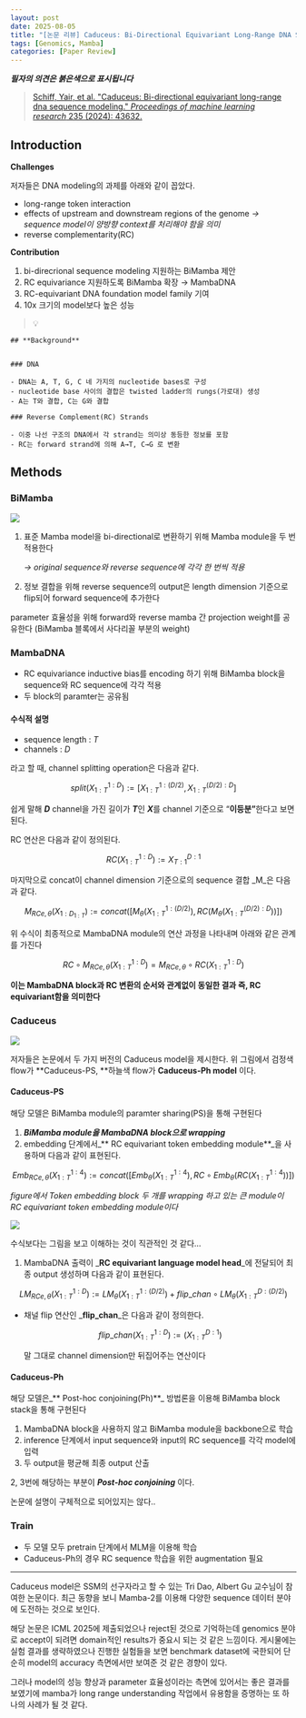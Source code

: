 ```yaml
---
layout: post
date: 2025-08-05
title: "[논문 리뷰] Caduceus: Bi-Directional Equivariant Long-Range DNA Sequence Modeling"
tags: [Genomics, Mamba]
categories: [Paper Review]
---
```


<span class="notion-red">_**필자의 의견은 붉은색으로 표시됩니다**_</span>


> [Schiff, Yair, et al. "Caduceus: Bi-directional equivariant long-range dna sequence modeling." ](https://pmc.ncbi.nlm.nih.gov/articles/PMC12189541/)[_Proceedings of machine learning research_](https://pmc.ncbi.nlm.nih.gov/articles/PMC12189541/)[ 235 (2024): 43632.](https://pmc.ncbi.nlm.nih.gov/articles/PMC12189541/)



## Introduction


**Challenges**


저자들은 DNA modeling의 과제를 아래와 같이 꼽았다.

- long-range token interaction
- effects of upstream and downstream regions of the genome 
_→ sequence model이 양방향 context를 처리해야 함을 의미_
- reverse complementarity(RC)

**Contribution**

1. bi-direcrional sequence modeling 지원하는 BiMamba 제안
1. RC equivariance 지원하도록 BiMamba 확장 → MambaDNA
1. RC-equivariant DNA foundation model family 기여
1. 10x 크기의 model보다 높은 성능

> 💡 


	## **Background**


	### DNA

	- DNA는 A, T, G, C 네 가지의 nucleotide bases로 구성
	- nucleotide base 사이의 결합은 twisted ladder의 rungs(가로대) 생성
	- A는 T와 결합, C는 G와 결합

	### Reverse Complement(RC) Strands

	- 이중 나선 구조의 DNA에서 각 strand는 의미상 동등한 정보를 포함
	- RC는 forward strand에 의해 A→T, C→G 로 변환


## Methods



### BiMamba


![](https://prod-files-secure.s3.us-west-2.amazonaws.com/542b861c-36a8-4051-84e5-8804b6728dba/2c247d59-7815-4980-99f0-8f0d21f445a7/image.png?X-Amz-Algorithm=AWS4-HMAC-SHA256&X-Amz-Content-Sha256=UNSIGNED-PAYLOAD&X-Amz-Credential=ASIAZI2LB466TMVRCAOO%2F20250911%2Fus-west-2%2Fs3%2Faws4_request&X-Amz-Date=20250911T180130Z&X-Amz-Expires=3600&X-Amz-Security-Token=IQoJb3JpZ2luX2VjEKL%2F%2F%2F%2F%2F%2F%2F%2F%2F%2FwEaCXVzLXdlc3QtMiJHMEUCIDkkwbVmFQxowvrZUA022raYo2urlbrJ5kcNn7dFHXyqAiEA4vTjx2lARfAyBszWAWOBorEF8zAy%2BSoWwO3CdOkQEQQq%2FwMIGxAAGgw2Mzc0MjMxODM4MDUiDLkVdeOIaNfFxpFYqCrcA1e%2BCvEvC0qdZbBSpYamhF3bAuMUZJddsUwErE79fcwg6CR1UbrFdOhj3neVqc5ccGucvQkGcZ6m1YpUuc5IWl5OqbFetIuIo4GwM3xONWaR4vz3MaG6NGLxwXAf%2BBHpzK64DnbV008JiT4ZIKVZlTMMYyQ9tTC4AjzeOb5%2B5PWpyp1vCwt1bSPwWBBkjH7VM4O2DnYeF1SVqNSEzrdLsU3RLQZKmEtdah3o1d6J60y%2F%2BJ6UJDOPDHrYZdWm%2F1n34DAPQAZMqPrmbBCQvKJeqzG472oWo1EKk9u52VSDWpu38DWueTW3b%2FgpMHU7h2UAdoRZzkj3I%2BkQnYkzNdJdmpvaLkPyxZDcAOPNVERugM0I4eSAr8nq5PSUneuTMoffzNViYTEgi9R4WH0ZS58llU5QBQwiTBscrl0KojgHXCYGjwKjD3%2B%2BAy2b6BukPcg8YqMI7AJGi%2BbgeosYxDJnEUPQw86VtUdkT9qmABkC%2F%2FltP1wsa2AhDv1NGPHp4edgaa%2BQnOLe29MpeGd8%2Bm5yW0pOGk0qsGh5uJfKFJKkKwqa9aXiSQz4yFwsGBr7htgnYPAnrBPhsTw06N2FOGUyAflIFA3yKCf4YYLCej9B90k5AvUlvasFAECeWIlEMJyPjMYGOqUBJ0kcTyLQPmcSMAhNVVNaAyhqOjkq2BznFaEjZM4E%2FD2DUPW1okIx01y1f37yAQhMNWzqcyt7gjqoIt5k%2BCJcABfh%2FFurHjppXDtWcXEAzZ3bJEbsjawAdJbbaVZXqUlI6H0x63Sm1CaKlNXRg23JYzrAT5rQ4Sq9QfvaFYBwjqakNWYlJMDTFEKUkRJWiR9RP3%2BVygqO2Ri2xq5rp2WyjtX%2BNmn6&X-Amz-Signature=de83381a8ae08faa048c2cbcca7f298712a330f8ff41882c93828314b0263844&X-Amz-SignedHeaders=host&x-amz-checksum-mode=ENABLED&x-id=GetObject)

1. 표준 Mamba model을 bi-directional로 변환하기 위해 Mamba module을 두 번 적용한다

	_→ original sequence와 reverse sequence에 각각 한 번씩 적용_

1. 정보 결합을 위해 reverse sequence의 output은 length dimension 기준으로 flip되어 forward sequence에 추가한다

parameter 효율성을 위해 forward와 reverse mamba 간 projection weight를 공유한다 (BiMamba 블록에서 사다리꼴 부분의 weight)



### MambaDNA

- RC equivariance inductive bias를 encoding 하기 위해 BiMamba block을 sequence와 RC sequence에 각각 적용
- 두 block의 paramter는 공유됨


#### 수식적 설명

- sequence length : _T_
- channels : _D_

라고 할 때,  channel splitting operation은 다음과 같다.


$$
split(X^{1:D}_{1:T}):=[X^{1:(D/2)}_{1:T},X^{(D/2):D}_{1:T}]
$$


<span class="notion-red">쉽게 말해 </span><span class="notion-red">_**D**_</span><span class="notion-red"> channel을 가진 길이가 </span><span class="notion-red">_**T**_</span><span class="notion-red">인 </span><span class="notion-red">_**X**_</span><span class="notion-red">를 channel 기준으로 “</span><span class="notion-red">**이등분”**</span><span class="notion-red">한다고 보면 된다.</span>


RC 연산은 다음과 같이 정의된다.


$$
RC(X^{1:D}_{1:T}):=X^{D:1}_{T:1}
$$


마지막으로 concat이 channel dimension 기준으로의 sequence 결합 _M_은 다음과 같다.


$$
M_{RCe,\theta}(X_{1:D_{1:T}}):=concat([M_{\theta}(X^{1:(D/2)}_{1:T}),RC(M_{\theta}(X^{(D/2):D}_{1:T}))])
$$


위 수식이 최종적으로 MambaDNA module의 연산 과정을 나타내며 아래와 같은 관계를 가진다


$$
RC\circ M_{RCe,\theta}(X^{1:D}_{1:T}) = M_{RCe,\theta} \circ RC(X^{1:D}_{1:T})
$$


**이는 MambaDNA block과 RC 변환의 순서와 관계없이 동일한 결과 즉, RC equivariant함을 의미한다**



### Caduceus


![](https://prod-files-secure.s3.us-west-2.amazonaws.com/542b861c-36a8-4051-84e5-8804b6728dba/f94a60d7-8145-473b-aef9-7c68d3ec604a/image.png?X-Amz-Algorithm=AWS4-HMAC-SHA256&X-Amz-Content-Sha256=UNSIGNED-PAYLOAD&X-Amz-Credential=ASIAZI2LB466TMVRCAOO%2F20250911%2Fus-west-2%2Fs3%2Faws4_request&X-Amz-Date=20250911T180130Z&X-Amz-Expires=3600&X-Amz-Security-Token=IQoJb3JpZ2luX2VjEKL%2F%2F%2F%2F%2F%2F%2F%2F%2F%2FwEaCXVzLXdlc3QtMiJHMEUCIDkkwbVmFQxowvrZUA022raYo2urlbrJ5kcNn7dFHXyqAiEA4vTjx2lARfAyBszWAWOBorEF8zAy%2BSoWwO3CdOkQEQQq%2FwMIGxAAGgw2Mzc0MjMxODM4MDUiDLkVdeOIaNfFxpFYqCrcA1e%2BCvEvC0qdZbBSpYamhF3bAuMUZJddsUwErE79fcwg6CR1UbrFdOhj3neVqc5ccGucvQkGcZ6m1YpUuc5IWl5OqbFetIuIo4GwM3xONWaR4vz3MaG6NGLxwXAf%2BBHpzK64DnbV008JiT4ZIKVZlTMMYyQ9tTC4AjzeOb5%2B5PWpyp1vCwt1bSPwWBBkjH7VM4O2DnYeF1SVqNSEzrdLsU3RLQZKmEtdah3o1d6J60y%2F%2BJ6UJDOPDHrYZdWm%2F1n34DAPQAZMqPrmbBCQvKJeqzG472oWo1EKk9u52VSDWpu38DWueTW3b%2FgpMHU7h2UAdoRZzkj3I%2BkQnYkzNdJdmpvaLkPyxZDcAOPNVERugM0I4eSAr8nq5PSUneuTMoffzNViYTEgi9R4WH0ZS58llU5QBQwiTBscrl0KojgHXCYGjwKjD3%2B%2BAy2b6BukPcg8YqMI7AJGi%2BbgeosYxDJnEUPQw86VtUdkT9qmABkC%2F%2FltP1wsa2AhDv1NGPHp4edgaa%2BQnOLe29MpeGd8%2Bm5yW0pOGk0qsGh5uJfKFJKkKwqa9aXiSQz4yFwsGBr7htgnYPAnrBPhsTw06N2FOGUyAflIFA3yKCf4YYLCej9B90k5AvUlvasFAECeWIlEMJyPjMYGOqUBJ0kcTyLQPmcSMAhNVVNaAyhqOjkq2BznFaEjZM4E%2FD2DUPW1okIx01y1f37yAQhMNWzqcyt7gjqoIt5k%2BCJcABfh%2FFurHjppXDtWcXEAzZ3bJEbsjawAdJbbaVZXqUlI6H0x63Sm1CaKlNXRg23JYzrAT5rQ4Sq9QfvaFYBwjqakNWYlJMDTFEKUkRJWiR9RP3%2BVygqO2Ri2xq5rp2WyjtX%2BNmn6&X-Amz-Signature=8ad60c4758f8ec161fcabbca78ec3183914c001476020eea830912c85b76551b&X-Amz-SignedHeaders=host&x-amz-checksum-mode=ENABLED&x-id=GetObject)


저자들은 논문에서 두 가지 버전의 Caduceus model을 제시한다. 위 그림에서 검정색 flow가 **Caduceus-PS, **하늘색 flow가 **Caduceus-Ph model** 이다.



#### Caduceus-PS


해당 모델은 BiMamba module의 paramter sharing(PS)을 통해 구현된다

1. _**BiMamba module을 MambaDNA block으로 wrapping**_
1. embedding 단계에서_** RC equivariant token embedding module**_을 사용하며 다음과 같이 표현된다.

$$
Emb_{RCe,\theta}(X^{1:4}_{1:T}):=concat([Emb_{\theta}(X^{1:4}_{1:T}),RC \circ Emb_{\theta}(RC(X^{1:4}_{1:T}))])
$$


_figure에서 Token embedding block 두 개를 wrapping 하고 있는 큰 module이 RC equivariant token embedding module이다_


![](https://prod-files-secure.s3.us-west-2.amazonaws.com/542b861c-36a8-4051-84e5-8804b6728dba/b175e4da-71eb-4e91-8c23-a06dabe673c9/image.png?X-Amz-Algorithm=AWS4-HMAC-SHA256&X-Amz-Content-Sha256=UNSIGNED-PAYLOAD&X-Amz-Credential=ASIAZI2LB466TMVRCAOO%2F20250911%2Fus-west-2%2Fs3%2Faws4_request&X-Amz-Date=20250911T180130Z&X-Amz-Expires=3600&X-Amz-Security-Token=IQoJb3JpZ2luX2VjEKL%2F%2F%2F%2F%2F%2F%2F%2F%2F%2FwEaCXVzLXdlc3QtMiJHMEUCIDkkwbVmFQxowvrZUA022raYo2urlbrJ5kcNn7dFHXyqAiEA4vTjx2lARfAyBszWAWOBorEF8zAy%2BSoWwO3CdOkQEQQq%2FwMIGxAAGgw2Mzc0MjMxODM4MDUiDLkVdeOIaNfFxpFYqCrcA1e%2BCvEvC0qdZbBSpYamhF3bAuMUZJddsUwErE79fcwg6CR1UbrFdOhj3neVqc5ccGucvQkGcZ6m1YpUuc5IWl5OqbFetIuIo4GwM3xONWaR4vz3MaG6NGLxwXAf%2BBHpzK64DnbV008JiT4ZIKVZlTMMYyQ9tTC4AjzeOb5%2B5PWpyp1vCwt1bSPwWBBkjH7VM4O2DnYeF1SVqNSEzrdLsU3RLQZKmEtdah3o1d6J60y%2F%2BJ6UJDOPDHrYZdWm%2F1n34DAPQAZMqPrmbBCQvKJeqzG472oWo1EKk9u52VSDWpu38DWueTW3b%2FgpMHU7h2UAdoRZzkj3I%2BkQnYkzNdJdmpvaLkPyxZDcAOPNVERugM0I4eSAr8nq5PSUneuTMoffzNViYTEgi9R4WH0ZS58llU5QBQwiTBscrl0KojgHXCYGjwKjD3%2B%2BAy2b6BukPcg8YqMI7AJGi%2BbgeosYxDJnEUPQw86VtUdkT9qmABkC%2F%2FltP1wsa2AhDv1NGPHp4edgaa%2BQnOLe29MpeGd8%2Bm5yW0pOGk0qsGh5uJfKFJKkKwqa9aXiSQz4yFwsGBr7htgnYPAnrBPhsTw06N2FOGUyAflIFA3yKCf4YYLCej9B90k5AvUlvasFAECeWIlEMJyPjMYGOqUBJ0kcTyLQPmcSMAhNVVNaAyhqOjkq2BznFaEjZM4E%2FD2DUPW1okIx01y1f37yAQhMNWzqcyt7gjqoIt5k%2BCJcABfh%2FFurHjppXDtWcXEAzZ3bJEbsjawAdJbbaVZXqUlI6H0x63Sm1CaKlNXRg23JYzrAT5rQ4Sq9QfvaFYBwjqakNWYlJMDTFEKUkRJWiR9RP3%2BVygqO2Ri2xq5rp2WyjtX%2BNmn6&X-Amz-Signature=17cbeafee21b3de30aeb159735e602988b68bf23e4fd7c39ecc3e5bad8ade5f9&X-Amz-SignedHeaders=host&x-amz-checksum-mode=ENABLED&x-id=GetObject)


<span class="notion-red">수식보다는 그림을 보고 이해하는 것이 직관적인 것 같다…</span>

1. MambaDNA 출력이 _**RC equivariant language model head**_에 전달되어 최종 output 생성하며 다음과 같이 표현된다.

$$
LM_{RCe,\theta}(X^{1:D}_{1:T}):= LM_{\theta}(X^{1:(D/2)}_{1:T})+flip\_chan\circ LM_{\theta}(X^{D:(D/2)}_{1:T})
$$

- 채널 flip 연산인 _**flip\_chan**_은 다음과 같이 정의한다.

	$$
	flip\_chan(X^{1:D}_{1:T}):=(X^{D:1}_{1:T})
	$$


	말 그대로 channel dimension만 뒤집어주는 연산이다



#### Caduceus-Ph


해당 모델은_** Post-hoc conjoining(Ph)**_ 방법론을 이용해 BiMamba block stack을 통해 구현된다

1. MambaDNA block을 사용하지 않고 BiMamba module을 backbone으로 학습
1. inference 단계에서 input sequence와 input의 RC sequence를 각각 model에 입력
1. 두 output을 평균해 최종 output 산출

2, 3번에 해당하는 부분이 _**Post-hoc conjoining**_ 이다.


<span class="notion-red">논문에 설명이 구체적으로 되어있지는 않다..</span>



### Train

- 두 모델 모두 pretrain 단계에서 MLM을 이용해 학습
- Caduceus-Ph의 경우 RC sequence 학습을 위한 augmentation 필요

---


<span class="notion-red">Caduceus model은 SSM의 선구자라고 할 수 있는 Tri Dao, Albert Gu 교수님이 참여한 논문이다. 최근 동향을 보니 Mamba-2를 이용해 다양한 sequence 데이터 분야에 도전하는 것으로 보인다.</span>


<span class="notion-red">해당 논문은 ICML 2025에 제출되었으나 reject된 것으로 기억하는데 genomics 분야로 accept이 되려면 domain적인 results가 중요시 되는 것 같은 느낌이다. 게시물에는 실험 결과를 생략하였으나 진행한 실험들을 보면 benchmark dataset에 국한되어 단순히 model의 accuracy 측면에서만 보여준 것 같은 경향이 있다.</span>


<span class="notion-red">그러나 model의 성능 향상과 parameter 효율성이라는 측면에 있어서는 좋은 결과를 보였기에 mamba가 long range understanding 작업에서 유용함을 증명하는 또 하나의 사례가 될 것 같다.</span>

